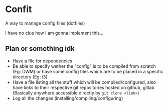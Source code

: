 # Confit
A way to manage config files (dotfiles)

I have no clue how I am gonna implement this...

## Plan or something idk
+ Have a file for dependencies
+ Be able to specify wether the "config" is to be compiled from scratch (Eg: DWM) or have some config files which are to be placed in a specific directory (Eg: i3)
+ Have a file listing all the stuff which will be compiled/configured, also have links to their respective git repositories hosted on github, gitlab (Basically anywhere accessible directly by `git clone <link>`)
+ Log all the changes (installing/compiling/configuring)
